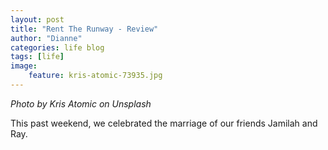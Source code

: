 ```yaml
---
layout: post
title: "Rent The Runway - Review"
author: "Dianne"
categories: life blog
tags: [life]
image:
    feature: kris-atomic-73935.jpg
---
```

*Photo by Kris Atomic on Unsplash*

This past weekend, we celebrated the marriage of our friends Jamilah and Ray. 

